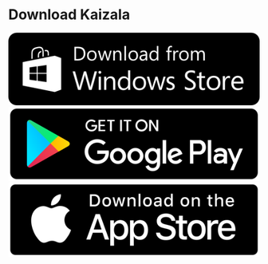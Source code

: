 # Download Kaizala 
[![Windows Store](images/windowsstore.png)](https://aka.ms/installkaizala)
[![Play Store](images/playstore.png)](https://aka.ms/kaizala-android)
[![App Store](images/appstore.png)](https://itunes.apple.com/in/app/kaizala-get-work-done-on-chat/id1112208399)